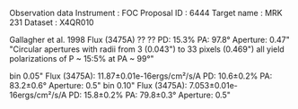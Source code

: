 Observation data
Instrument : FOC
Proposal ID : 6444
Target name : MRK 231
Dataset : X4QR010

Gallagher et al. 1998 Flux (3475A) ?? ??                        PD: 15.3%       PA: 97.8°       Aperture: 0.47"
"Circular apertures with radii from 3 (0.043") to 33 pixels (0.469") all yield polarizations of P ~ 15:5% at PA ~ 99°"

bin 0.05"		Flux (3475A): 11.87±0.01e-16ergs/cm²/s/A		PD: 10.6±0.2%	PA: 83.2±0.6°	Aperture: 0.5"
bin 0.10"		Flux (3475A): 7.053±0.01e-16ergs/cm²/s/A		PD: 15.8±0.2%	PA: 79.8±0.3°	Aperture: 0.5"
